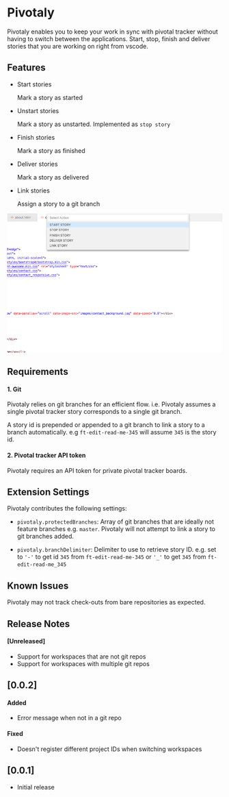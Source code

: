 # Pivotaly

Pivotaly enables you to keep your work in sync with pivotal tracker without having to switch between the applications. Start, stop, finish and deliver stories that you are working on right from vscode.

## Features

- Start stories

    Mark a story as started
- Unstart stories

    Mark a story as unstarted. Implemented as `stop story`
- Finish stories

    Mark a story as finished
- Deliver stories

    Mark a story as delivered
- Link stories
    
    Assign a story to a git branch



![feature X](images/features.png)



## Requirements

#### 1. Git
Pivotaly relies on git branches for an efficient flow. i.e. Pivotaly assumes a single pivotal tracker story corresponds to a single git branch.

A story id is prepended or appended to a git branch to link a story to a branch automatically. e.g `ft-edit-read-me-345` will assume `345`  is the story id.

#### 2. Pivotal tracker API token
Pivotaly requires an API token for private pivotal tracker boards.

## Extension Settings

Pivotaly contributes the following settings:

* `pivotaly.protectedBranches`: Array of git branches that are ideally not feature branches e.g. `master`. Pivotaly will not attempt to link a story to git branches added.

* `pivotaly.branchDelimiter`: Delimiter to use to retrieve story ID. e.g. set to `'-'` to get id `345` from `ft-edit-read-me-345` or `'_'` to get `345` from `ft-edit-read-me_345`

## Known Issues

Pivotaly may not track check-outs from bare repositories as expected.

## Release Notes

#### [Unreleased]
- Support for workspaces that are not git repos
- Support for workspaces with multiple git repos

## [0.0.2]
#### Added
- Error message when not in a git repo

#### Fixed
- Doesn't register different project IDs when switching workspaces 

## [0.0.1]
- Initial release

